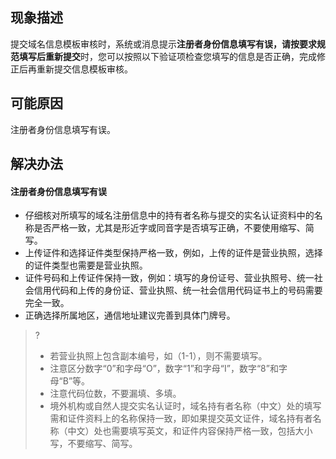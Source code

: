 ## 现象描述
提交域名信息模板审核时，系统或消息提示**注册者身份信息填写有误，请按要求规范填写后重新提交**时，您可以按照以下验证项检查您填写的信息是否正确，完成修正后再重新提交信息模板审核。

## 可能原因
注册者身份信息填写有误。



## 解决办法
#### 注册者身份信息填写有误
- 仔细核对所填写的域名注册信息中的持有者名称与提交的实名认证资料中的名称是否严格一致，尤其是形近字或同音字是否填写正确，不要使用缩写、简写。
- 上传证件和选择证件类型保持严格一致，例如，上传的证件是营业执照，选择的证件类型也需要是营业执照。
- 证件号码和上传证件保持一致，例如：填写的身份证号、营业执照号、统一社会信用代码和上传的身份证、营业执照、统一社会信用代码证书上的号码需要完全一致。
- 正确选择所属地区，通信地址建议完善到具体门牌号。
>?
>- 若营业执照上包含副本编号，如（1-1），则不需要填写。
>- 注意区分数字“0”和字母“O”，数字“1”和字母“I”，数字“8”和字母“B”等。
>- 注意代码位数，不要漏填、多填。
>- 境外机构或自然人提交实名认证时，域名持有者名称（中文）处的填写需和证件资料上的名称保持一致，即如果提交英文证件，域名持有者名称（中文）处也需要填写英文，和证件内容保持严格一致，包括大小写，不要缩写、简写。
